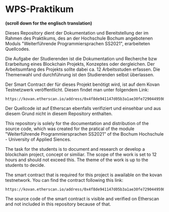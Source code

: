 # WPS-Praktikum

**(scroll down for the englisch translation)**

Dieses Repository dient der Dokumentation und Bereitstellung der im Rahmen des Praktikums, des an der Hochschule Bochum angebotenen Moduls "Weiterführende Programmiersprachen SS2021", erarbeiteten Quellcodes.

Die Aufgabe der Studierenden ist die Dokumentation und Recherche bzw Erarbeitung eines Blockchain Projekts, Konzeptes oder dergleichen.
Der Arbeitsumfang des Projekts sollte dabei ca. 12 Arbeitsstuden erfassen. Die Themenwahl und durchführung ist den Studierenden selbst überlassen.


Der Smart Contract der für dieses Projekt benötigt wird, ist auf dem Kovan Testnetzwerk veröffentlicht. Diesen findet man unter folgendem Link:
    
    https://kovan.etherscan.io/address/0x4f8de941147d05b3a1ae30fe7290449598890e0f

Der Quellcode ist auf Etherscan ebenfalls verifiziert und einsehbar und aus diesem Grund nicht in diesem Repository enthalten.


This repository is solely for the documentation and distribution of the source code, which was created for the pratical of the module "Weiterführende Programmiersprachen SS2021" of the Bochum Hochschule - University of Applied Siences.

The task for the students is to document and research or develop a blockchain project, concept or similiar.
The scope of the work is set to 12 hours and should not exceed this. The theme of the work is up to the students to decide.

The smart contract that is required for this project is awailable on the kovan testnetwork.
You can find the contract following this link:
    
    https://kovan.etherscan.io/address/0x4f8de941147d05b3a1ae30fe7290449598890e0f

The source code of the smart contract is visible and verified on Etherscan and not included in this repository because of that.
